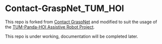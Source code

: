 # Contact-GraspNet_TUM_HOI

This repo is forked from [Contact GraspNet](https://github.com/NVlabs/contact_graspnet) and modified to suit the usage of the [TUM-Panda-HOI Assistive Robot Project](https://github.com/Jonas-Zhang97/TUM-Panda-HOI-assistive-Robot).

This repo is under working, documentation will be completed later.
